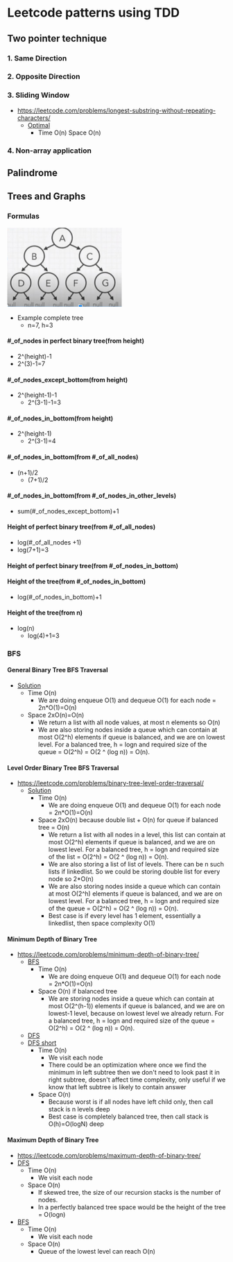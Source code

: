 # Leetcode patterns using TDD

## Two pointer technique
### 1. Same Direction
### 2. Opposite Direction
### 3. Sliding Window
- https://leetcode.com/problems/longest-substring-without-repeating-characters/
  - [Optimal](src/main/java/arraysStrings/slidingWindow/Q3_longestSubstringWithoutRepeatingCharacters/Solution.java)
    - Time O(n) Space O(n)
### 4. Non-array application
## Palindrome

## Trees and Graphs
### Formulas
![Alt text](src/main/resources/Complete_Tree.jpg?raw=true "Complete Tree")
- Example complete tree
  - n=7, h=3
#### #_of_nodes in perfect binary tree(from height)
  - 2^(height)-1 
  - 2^(3)-1=7
#### #_of_nodes_except_bottom(from height)
- 2^(height-1)-1
  - 2^(3-1)-1=3
#### #_of_nodes_in_bottom(from height)
- 2^(height-1)
  - 2^(3-1)=4
#### #_of_nodes_in_bottom(from #_of_all_nodes)
- (n+1)/2
  - (7+1)/2
#### #_of_nodes_in_bottom(from #_of_nodes_in_other_levels)
- sum(#_of_nodes_except_bottom)+1
#### Height of perfect binary tree(from #_of_all_nodes)
- log(#_of_all_nodes +1)
- log(7+1)=3
#### Height of perfect binary tree(from #_of_nodes_in_bottom)
#### Height of the tree(from #_of_nodes_in_bottom)
- log(#_of_nodes_in_bottom)+1
#### Height of the tree(from n)
- log(n)
  - log(4)+1=3

### BFS
#### General Binary Tree BFS Traversal
- [Solution](src/main/java/treeGraphs/general_binaryTreeTraversal/general_binaryTreeTraversal_BFS.java)
  - Time O(n)
    - We are doing enqueue O(1) and dequeue O(1) for each node = 2n*O(1)=O(n)
  - Space 2xO(n)=O(n)
    - We return a list with all node values, at most n elements so O(n)
    - We are also storing nodes inside a queue which can contain at most O(2^h) elements if queue is balanced, and we are on lowest level. For a balanced tree, h = logn and required size of the queue = O(2^h) = O(2 ^ (log n)) = O(n).
#### Level Order Binary Tree BFS Traversal
- https://leetcode.com/problems/binary-tree-level-order-traversal/
  - [Solution](src/main/java/treeGraphs/Q102_binaryTreeLevelOrderTraversal/Q102_binaryTreeLevelOrderTraversal_BFS.java)
    - Time O(n)
      - We are doing enqueue O(1) and dequeue O(1) for each node = 2n*O(1)=O(n)
    - Space 2xO(n) because double list + O(n) for queue if balanced tree = O(n)
      - We return a list with all nodes in a level, this list can contain at most O(2^h) elements if queue is balanced, and we are on lowest level. For a balanced tree, h = logn and required size of the list = O(2^h) = O(2 ^ (log n)) = O(n).
      - We are also storing a list of list of levels. There can be n such lists if linkedlist. So we could be storing double list for every node so 2*O(n)
      - We are also storing nodes inside a queue which can contain at most O(2^h) elements if queue is balanced, and we are on lowest level. For a balanced tree, h = logn and required size of the queue = O(2^h) = O(2 ^ (log n)) = O(n).
      - Best case is if every level has 1 element, essentially a linkedlist, then space complexity O(1)
#### Minimum Depth of Binary Tree
- https://leetcode.com/problems/minimum-depth-of-binary-tree/
  - [BFS](src/main/java/treeGraphs/Q111_minDepthOfBinaryTree/Q111_minDepthOfBinaryTree_BFS.java)
    - Time O(n)
      - We are doing enqueue O(1) and dequeue O(1) for each node = 2n*O(1)=O(n)
    - Space O(n) if balanced tree
      - We are storing nodes inside a queue which can contain at most O(2^(h-1)) elements if queue is balanced, and we are on lowest-1 level, because on lowest level we already return. For a balanced tree, h = logn and required size of the queue = O(2^h) = O(2 ^ (log n)) = O(n).
  - [DFS](src/main/java/treeGraphs/Q111_minDepthOfBinaryTree/Q111_minDepthOfBinaryTree_DFS.java)
  - [DFS short](src/main/java/treeGraphs/Q111_minDepthOfBinaryTree/Q111_minDepthOfBinaryTree_DFSShort.java)
    - Time O(n)
      - We visit each node
      - There could be an optimization where once we find the minimum in left subtree then we don't need to look past it in right subtree, doesn't affect time complexity, only useful if we know that left subtree is likely to contain answer
    - Space O(n)
      - Because worst is if all nodes have left child only, then call stack is n levels deep
      - Best case is completely balanced tree, then call stack is O(h)=O(logN) deep
#### Maximum Depth of Binary Tree
- https://leetcode.com/problems/maximum-depth-of-binary-tree/
- [DFS](src/main/java/treeGraphs/Q104_maxDepthOfBinaryTree/Q104_maxDepthOfBinaryTree_DFSRecursive.java)
  - Time O(n)
    - We visit each node
  - Space O(n)
    - If skewed tree, the size of our recursion stacks is the number of nodes.
    - In a perfectly balanced tree space would be the height of the tree = O(logn)
- [BFS](src/main/java/treeGraphs/Q104_maxDepthOfBinaryTree/Q104_maxDepthOfBinaryTree_BFS.java)
  - Time O(n)
    - We visit each node
  - Space O(n)
    - Queue of the lowest level can reach O(n)